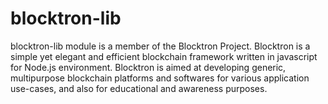 # blocktron-lib
blocktron-lib module is a member of the Blocktron Project. Blocktron is a simple yet elegant and efficient blockchain framework written in javascript for Node.js environment. Blocktron is aimed at developing generic, multipurpose blockchain platforms and softwares for various application use-cases, and also for educational and awareness purposes.